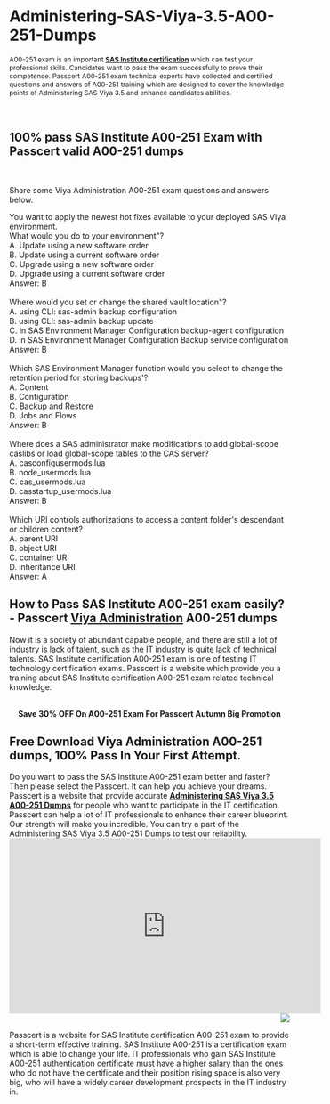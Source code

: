 # Administering-SAS-Viya-3.5-A00-251-Dumps
<p>
	<span style="font-size:12px;font-weight:normal;">A00-251 exam is an important </span><a href="https://www.passcert.com/SASInstitute.html" target="_blank" style="font-size:12px;font-weight:normal;"><strong>SAS Institute certification</strong></a><span style="font-size:12px;font-weight:normal;"> which can test your professional skills. Candidates want to pass the exam successfully to prove their competence. Passcert A00-251 exam technical experts have collected and certified questions and answers of A00-251 training which are designed to cover the knowledge points of Administering SAS Viya 3.5 and enhance candidates abilities.</span> 
</p>
<p>
	<br />
</p>
<h2 style="white-space:normal;">
	100% pass SAS Institute A00-251 Exam with Passcert valid A00-251 dumps
</h2>
<p>
	<br />
</p>
<p>
	Share some Viya Administration A00-251 exam questions and answers below.
</p>
You want to apply the newest hot fixes available to your deployed SAS Viya environment. <br />
What would you do to your environment"? <br />
A. Update using a new software order <br />
B. Update using a current software order <br />
C. Upgrade using a new software order <br />
D. Upgrade using a current software order <br />
Answer: B<br />
<br />
Where would you set or change the shared vault location"? <br />
A. using CLI: sas-admin backup configuration <br />
B. using CLI: sas-admin backup update <br />
C. in SAS Environment Manager Configuration backup-agent configuration <br />
D. in SAS Environment Manager Configuration Backup service configuration <br />
Answer: B<br />
<br />
Which SAS Environment Manager function would you select to change the retention period for storing backups'? <br />
A. Content <br />
B. Configuration <br />
C. Backup and Restore <br />
D. Jobs and Flows <br />
Answer: B<br />
<br />
Where does a SAS administrator make modifications to add global-scope caslibs or load global-scope tables to the CAS server? <br />
A. casconfigusermods.lua <br />
B. node_usermods.lua <br />
C. cas_usermods.lua <br />
D. casstartup_usermods.lua <br />
Answer: B<br />
<br />
Which URI controls authorizations to access a content folder's descendant or children content? <br />
A. parent URI <br />
B. object URI <br />
C. container URI <br />
D. inheritance URI <br />
Answer: A<br />
<h2>
	How to Pass SAS Institute A00-251 exam easily? - Passcert <a href="https://www.passcert.com/Viya-Administration.html" target="_blank"><strong>Viya Administration</strong></a> A00-251 dumps
</h2>
Now it is a society of abundant capable people, and there are still a lot of industry is lack of talent, such as the IT industry is quite lack of technical talents. SAS Institute certification A00-251 exam is one of testing IT technology certification exams. Passcert is a website which provide you a training about SAS Institute certification A00-251 exam related technical knowledge.
<div style="text-align:center;">
	<a href="https://www.passcert.com/promotion.asp" target="_blank"><img src="https://www.passcert.com/t/pc-com/images/banner/cf33155e9c7a46a9bff0e3eb36ea9fae.jpg" alt="" /></a><br />
</div>
<br />
<p style="text-align:center;">
	<strong>Save 30% OFF On A00-251 Exam For Passcert Autumn Big Promotion</strong> 
</p>
<h2>
	Free Download Viya Administration A00-251 dumps, 100% Pass In Your First Attempt.
</h2>
Do you want to pass the SAS Institute A00-251 exam better and faster? Then please select the Passcert. It can help you achieve your dreams. Passcert is a website that provide accurate <a href="https://www.passcert.com/A00-251.html" target="_blank"><strong>Administering SAS Viya 3.5 A00-251 Dumps</strong></a> for people who want to participate in the IT certification. Passcert can help a lot of IT professionals to enhance their career blueprint. Our strength will make you incredible. You can try a part of the Administering SAS Viya 3.5 A00-251 Dumps to test our reliability.
<div style="text-align:center;">
	<iframe width="560" height="315" src="https://www.youtube.com/embed/EnycZjGhjQU" title="YouTube video player" frameborder="0" allow="accelerometer; autoplay; clipboard-write; encrypted-media; gyroscope; picture-in-picture" allowfullscreen="">
	</iframe>
</div>
<a href="https://www.passcert.com/Cart.aspx?pdo=add&amp;code=A00-251"><img src="http://www.itexamshare.com/wp-content/uploads/2014/05/add-to-cart.jpg" align="right" /></a> 
<h2>
</h2>
Passcert is a website for SAS Institute certification A00-251 exam to provide a short-term effective training. SAS Institute A00-251 is a certification exam which is able to change your life. IT professionals who gain SAS Institute A00-251 authentication certificate must have a higher salary than the ones who do not have the certificate and their position rising space is also very big, who will have a widely career development prospects in the IT industry in.

